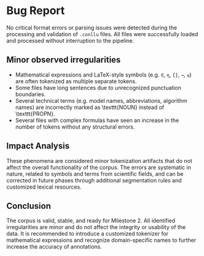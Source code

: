 # Bug Report

No critical format errors or parsing issues were detected during the processing and validation of `.conllu` files.
All files were successfully loaded and processed without interruption to the pipeline.

## Minor observed irregularities
- Mathematical expressions and LaTeX-style symbols (e.g. `∈`, `η`, `{}`, `→`, `≤`) are often tokenized as multiple separate tokens.
- Some files have long sentences due to unrecognized punctuation boundaries.
- Several technical terms (e.g. model names, abbreviations, algorithm names) are incorrectly marked as \texttt{NOUN} instead of \texttt{PROPN}.
- Several files with complex formulas have seen an increase in the number of tokens without any structural errors.

## Impact Analysis
These phenomena are considered minor tokenization artifacts that do not affect the overall functionality of the corpus.
The errors are systematic in nature, related to symbols and terms from scientific fields, and can be corrected in future phases through additional segmentation rules and customized lexical resources.

## Conclusion
The corpus is valid, stable, and ready for Milestone 2.
All identified irregularities are minor and do not affect the integrity or usability of the data.
It is recommended to introduce a customized tokenizer for mathematical expressions and recognize domain-specific names to further increase the accuracy of annotations.